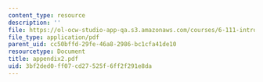 ```yaml
---
content_type: resource
description: ''
file: https://ol-ocw-studio-app-qa.s3.amazonaws.com/courses/6-111-introductory-digital-systems-laboratory-spring-2006/3bf2ded0ff07cd27525f6ff2f291e8da_appendix2.pdf
file_type: application/pdf
parent_uid: cc50bffd-29fe-46a8-2986-bc1cfa41de10
resourcetype: Document
title: appendix2.pdf
uid: 3bf2ded0-ff07-cd27-525f-6ff2f291e8da
---
```

